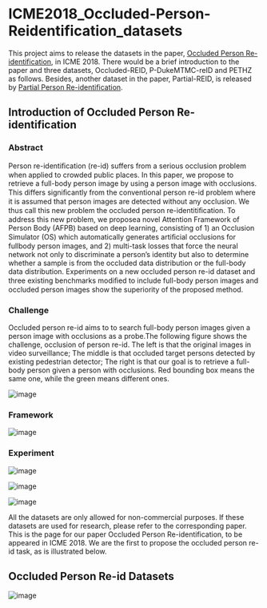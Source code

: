 # ICME2018_Occluded-Person-Reidentification_datasets
This project aims to release the datasets in the paper, [Occluded Person Re-identification](https://arxiv.org/abs/1804.02792), in ICME 2018. There would be a brief introduction to the paper and three datasets, Occluded-REID, P-DukeMTMC-reID and PETHZ as follows. Besides, another dataset in the paper, Partial-REID, is released by [Partial Person Re-identification](https://www.cv-foundation.org/openaccess/content_iccv_2015/html/Zheng_Partial_Person_Re-Identification_ICCV_2015_paper.html). 

## Introduction of Occluded Person Re-identification

### Abstract
Person re-identiﬁcation (re-id) suffers from a serious occlusion problem when applied to crowded public places. In this paper, we propose to retrieve a full-body person image by using a person image with occlusions. This differs signiﬁcantly from the conventional person re-id problem where it is assumed that person images are detected without any occlusion. We thus call this new problem the occluded person re-identitiﬁcation. To address this new problem, we proposea novel Attention Framework of Person Body (AFPB) based on deep learning, consisting of 1) an Occlusion Simulator (OS) which automatically generates artiﬁcial occlusions for fullbody person images, and 2) multi-task losses that force the neural network not only to discriminate a person’s identity but also to determine whether a sample is from the occluded data distribution or the full-body data distribution. Experiments on a new occluded person re-id dataset and three existing benchmarks modiﬁed to include full-body person images and occluded person images show the superiority of the proposed method. 
### Challenge
Occluded person re-id aims to  to search full-body person images given a person image with occlusions as a probe.The following figure shows the challenge, occlusion of person re-id. The left is that the original images in video surveillance; The middle is that occluded target persons detected by existing pedestrian detector; The right is that our goal is to retrieve a full-body person given a person with occlusions. Red bounding box means the same one, while the green means different ones.

![image](https://github.com/tinajia2012/ICME2018_Occluded-Person-Reidentification_datasets/raw/master/image/challenge.JPG)
 
### Framework
![image](https://github.com/tinajia2012/ICME2018_Occluded-Person-Reidentification_datasets/raw/master/image/framework.JPG)

### Experiment
![image](https://github.com/tinajia2012/ICME2018_Occluded-Person-Reidentification_datasets/raw/master/image/result1.JPG)
 
![image](https://github.com/tinajia2012/ICME2018_Occluded-Person-Reidentification_datasets/raw/master/image/result2.JPG)
  
![image](https://github.com/tinajia2012/ICME2018_Occluded-Person-Reidentification_datasets/raw/master/image/result3.JPG)
 

All the datasets are only allowed for non-commercial purposes.  If these datasets are used for research, please refer to the corresponding paper. 
This is the page for our paper Occluded Person Re-identification, to be appeared in ICME 2018. We are the first to propose the occluded person re-id task, as is illustrated below. 

## Occluded Person Re-id Datasets

![image](https://github.com/tinajia2012/ICME2018_Occluded-Person-Reidentification_datasets/raw/master/image/dataset.JPG)


